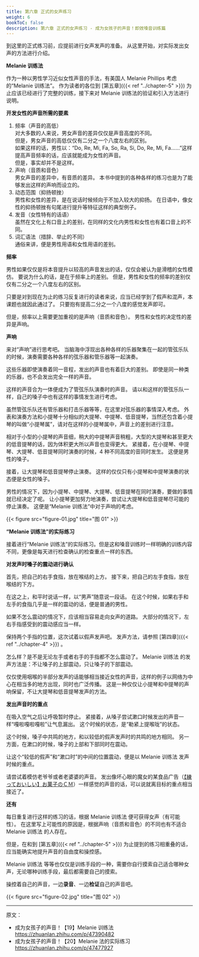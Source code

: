 ```yaml
---
title: 第六章 正式的女声练习
weight: 6
bookToC: false
description: 第六章 正式的女声练习 - 成为女孩子的声音！即效嗓音训练篇
---
```


到这里的正式练习前，应提前进行女声发声的准备。
从这里开始，对实际发出女声的方法进行介绍。

**Melanie 训练法**

作为一种以男性学习近似女性声音的手法，有美国人 Melanie Phillips 考虑的“Melanie 训练法”。
作为读者的各位到 [第五章]({{< ref "../chapter-5" >}}) 为止应该已经进行了完整的训练，接下来对 Melanie 训练法的验证和引入方法进行说明。

**开发女性的声音所需的要素**

1. 频率（声音的高低）\
   对大多数的人来说，男女声音的差异仅仅是声音高度的不同。\
   但是，男女声音的高低仅仅有二分之一个八度左右的区别。\
   如果这样的话，男性以：“Do, Re, Mi, Fa, So, Ra, Si, Do, Re, Mi, Fa……”这样提高声音频率的话，应该就能成为女性的声音。\
   但是，事实却并不是这样。
1. 声响（音质和音色）\
   男女声音的差异中，有音质的差异。
   本书中提到的各种各样的练习也是为了能够发出这样的声响而设立的。
1. 动态范围（抑扬顿挫）\
   男性和女性的差异，是在说话时候倾向于不加入较大的抑扬。
   在日语中，像女性的抑扬顿挫有句尾进行提升等特征这样的典型例子。
1. 发音（女性特有的话语）\
   虽然在文化上有口音上的差别，在同样的文化内男性和女性也有着口音上的不同。
1. 词汇语法（措辞、举止的不同）\
   通俗来讲，便是男性用语和女性用语的差别。

**频率**

男性如果仅仅是将本音提升以较高的声音发出的话，仅仅会被认为是滑稽的女性模仿。
要说为什么的话，是在于频率上的差别。
但是，男性和女性的频率的差别仅仅有二分之一个八度左右的区别。

只要是对到现在为止的练习反复进行的读者来说，应当已经学到了假声和混声，本课题也就因此通过了。
只要抱有提高二分之一个八度的感觉发声即可。

但是，频率以上需要更加重视的是声响（音质和音色）。
男性和女性的决定性的差异是声响。

**声响**

来对“声响”进行思考吧。
当脑海中浮现出各种各样的乐器聚集在一起的管弦乐队的时候，演奏需要各种各样的弦乐器和管乐器等一起演奏。

这些乐器即使演奏着同一音程，发出的声音也有着巨大的差别。
即使是同一种类的乐器，也不会发出完全一样的声音。

这样的声音合为一体便成为了管弦乐队演奏时的声音。
请以和这样的管弦乐队一样，自己的嗓子中也有这样的事情发生进行考虑。

虽然管弦乐队还有管乐器和打击乐器等等，在这里对弦乐器的事情深入考虑。
外表和演奏方法和小提琴十分相似的大提琴、中提琴、低音提琴，当然还包含着小提琴的叫做“小提琴属”，请对在这样的小提琴属中，声音上的差别进行注意。

相对于小型的小提琴的声音细，稍大的中提琴声音稍粗，大型的大提琴和甚至更大的低音提琴的话，因为体积更大所以声音也变得更大。
紧接着，在小提琴、中提琴、大提琴、低音提琴同时演奏的时候，4 种不同高度的音同时发生。
这便是男性的嗓子。

接着，让大提琴和低音提琴停止演奏。
这样的仅仅只有小提琴和中提琴演奏的状态便是女性的嗓子。

男性的情况下，因为小提琴、中提琴、大提琴、低音提琴在同时演奏，要做的事情就已经决定了呢。
让小提琴更加努力地演奏，尝试让大提琴和低音提琴尽可能的停止演奏。
这便是“Melanie 训练法”中对于声响的考虑。

{{< figure src="figure-01.jpg" title="图 01" >}}

**“Melanie 训练法”的实际练习**

接着进行“Melanie 训练法”的实际练习。但是这和嗓音训练时一样明确的训练内容不同，更像是每天进行检查确认的检查重点一样的东西。

**对发声时嗓子的震动进行确认**

首先，把自己的右手食指，放在喉结的上方。
接下来，把自己的左手食指，放在喉结的下方。

在这之上，和平时说话一样，以“男声”随意说一段话。
在这个时候，如果右手和左手的食指几乎是一样的震动的话，便是普通的男性。

如果不怎么震动的情况下，应该相当容易走向女声的道路。
大部分的情况下，左右手指感受到的震动感应当一样。

保持两个手指的位置，这次试着以假声发声吧。
发声方法，请参照 [第四章]({{< ref "../chapter-4" >}}) 。

怎么样？是不是无论左手或者右手的手指都不怎么震动了。
Melanie 训练法 的发声方法是：不让嗓子的上部震动，只让嗓子的下部震动。

仅仅使用咽喉的半部分发声的话能够相当接近女性的声音，这样的例子以网络为中心在相当多的地方出现，同时也广泛传播。
这是一种仅仅让小提琴和中提琴的声响保留，不让大提琴和低音提琴发声的方法。

**发出声音时的重点**

在吸入空气之后让呼吸暂时停止。
紧接着，从嗓子尝试漱口时候发出的声音一样“嘎啦嘎啦嘎啦”让气息漏出。
这个时候的状态，是“勒紧上提喉咙”的状态。

这个时候，嗓子中共鸣的地方，和以较低的假声发声时的共鸣的地方相同。
另一方面，在漱口的时候，嗓子的上部和下部同时在震动。

让这个“较低的假声”和“漱口时”的中间的位置震动，便是以 Melanie 训练法 发声时候的重点。

请尝试着模仿老爷爷或者老婆婆的声音。
发出像坏心眼的魔女的某食品广告（[【練っておいしい】お菓子のＣＭ](https://youtu.be/t7egj0jQPfM)）一样感觉的声音的话，可以说就离目标的重点相当接近了。

**还有**

每日重复进行这样的练习的话，根据 Melanie 训练法 便可获得女声（有可能性）。
在这里写上可能性的原因是，根据声响（音质和音色）的不同也有不适合 Melanie 训练法 的人存在。

但是，在和到 [第五章]({{< ref "../chapter-5" >}}) 为止提到的练习相重叠的话，应当能确实地提升声音的自由度和操控感。

Melanie 训练法 等等也仅仅是训练手段的一种，需要你自行摸索自己适合哪种女声，无论哪种训练手段，最后都需要自己的摸索。

操控着自己的声音，一边**录音**、一边**检证**自己的声音吧。

{{< figure src="figure-02.jpg" title="图 02" >}}

---

原文：

- 成为女孩子的声音！【19】Melanie 训练法\
  <https://zhuanlan.zhihu.com/p/47390482>
- 成为女孩子的声音！【20】Melanie 法的实际练习\
  <https://zhuanlan.zhihu.com/p/47477927>

